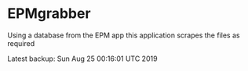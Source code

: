 # EPMgrabber
Using a database from the EPM app this application scrapes the files as required


Latest backup: Sun Aug 25 00:16:01 UTC 2019
